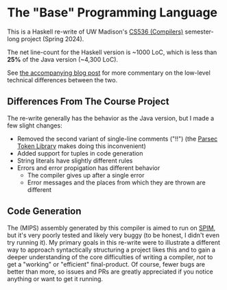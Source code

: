 # The "Base" Programming Language

This is a Haskell re-write of UW Madison's [CS536 (Compilers)](https://pages.cs.wisc.edu/~hasti/cs536/) semester-long project (Spring 2024).

The net line-count for the Haskell version is ~1000 LoC, which is less than **25%** of the Java version (~4,300 LoC).

See [the accompanying blog post](https://scharenbroch.dev/blog/rewriting-a-toy-compiler/) for more commentary on the low-level technical differences between the two.

## Differences From The Course Project

The re-write generally has the behavior as the Java version, but I made a few slight changes:

- Removed the second variant of single-line comments ("!!") (the [Parsec Token Library](https://hackage.haskell.org/package/parsec-3.1.17.0/docs/Text-Parsec-Token.html) makes doing this inconvenient)
- Added support for tuples in code generation
- String literals have slightly different rules
- Errors and error propigation has different behavior
    - The compiler gives up after a single error
    - Error messages and the places from which they are thrown are different

## Code Generation

The (MIPS) assembly generated by this compiler is aimed to run on [SPIM](https://en.wikipedia.org/wiki/SPIM), but it's very poorly tested and likely very buggy (to be honest, I didn't even try running it).
My primary goals in this re-write were to illustrate a different way to approach syntactically structuring a project likes this and to gain a deeper understanding of the core difficulties of writing a compiler, *not* to get a "working" or "efficient" final-product.
Of course, fewer bugs are better than more, so issues and PRs are greatly appreciated if you notice anything or want to get it running.
